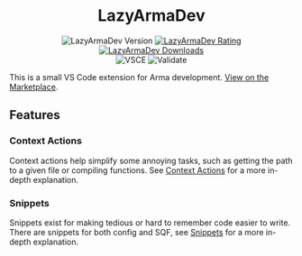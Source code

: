 <h1 align="center">LazyArmaDev</h1>
<p align="center">
    <img src="https://img.shields.io/visual-studio-marketplace/v/DartRuffian.LazyArmaDev?style=flat-square&label=Version" alt="LazyArmaDev Version">
    <a href="https://marketplace.visualstudio.com/items?itemName=DartRuffian.lazyarmadev">
        <img src="https://img.shields.io/visual-studio-marketplace/stars/DartRuffian.LazyArmaDev?style=flat-square&label=Rating" alt="LazyArmaDev Rating">
        <img src="https://img.shields.io/visual-studio-marketplace/d/DartRuffian.LazyArmaDev?style=flat-square&label=Downloads" alt="LazyArmaDev Downloads">
    </a>
    <br>
    <img src="https://img.shields.io/github/actions/workflow/status/DartRuffian/LazyArmaDev/check.yml?style=flat-square&label=VSCE" alt="VSCE">
    <img src="https://img.shields.io/github/actions/workflow/status/DartRuffian/LazyArmaDev/validate.yml?style=flat-square&label=Validate" alt="Validate">
</p>


This is a small VS Code extension for Arma development. [View on the Marketplace](https://marketplace.visualstudio.com/items?itemName=DartRuffian.lazyarmadev).

## Features

### Context Actions
Context actions help simplify some annoying tasks, such as getting the path to a given file or compiling functions. See [Context Actions](https://github.com/DartRuffian/LazyArmaDev/wiki/Context-Actions) for a more in-depth explanation.

### Snippets
Snippets exist for making tedious or hard to remember code easier to write. There are snippets for both config and SQF, see [Snippets](https://github.com/DartRuffian/LazyArmaDev/wiki/Snippets) for a more in-depth explanation.
